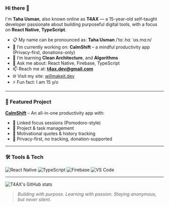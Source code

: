 ### Hi there 👋

<!--
**T4AX/T4AX** is a ✨ _special_ ✨ repository because its `README.md` (this file) appears on your GitHub profile.
-->

I'm **Taha Usman**, also known online as **T4AX** — a 15-year-old self-taught developer passionate about building purposeful digital tools, with a focus on **React Native**, **TypeScript**.

- 📋 My name can be pronounced as: **Taha Usman** /ˈtɑː.hɑː ˈʊs.mɑːn/
- 🔭 I’m currently working on: **CalmShift** – a mindful productivity app (Privacy-first, donations-only)
- 🌱 I’m learning **Clean Architecture**, and **Algorithms**
- 💬 Ask me about: React Native, Firebase, TypeScript
- 📫 Reach me at: **t4ax.dev@gmail.com**
- 🌐 Visit my site: [willmakeit.dev](https://willmakeit.dev/)
- ⚡ Fun fact: I am 15 y/o

---

### 🚀 Featured Project
**[CalmShift](https://github.com/T4AX/CalmShift)** – An all-in-one productivity app with:
- 🔹 Linked focus sessions (Pomodoro-style)
- 🔹 Project & task management
- 🔹 Motivational quotes & history tracking
- 🔹 Privacy-first, no tracking, donation-supported

---

### 🛠️ Tools & Tech
![React Native](https://img.shields.io/badge/-React%20Native-20232A?style=flat&logo=react)
![TypeScript](https://img.shields.io/badge/-TypeScript-3178C6?style=flat&logo=typescript)
![Firebase](https://img.shields.io/badge/-Firebase-FFCA28?style=flat&logo=firebase)
![VS Code](https://img.shields.io/badge/-VSCode-007ACC?style=flat&logo=visual-studio-code)

---

![T4AX's GitHub stats](https://github-readme-stats.vercel.app/api?username=T4AX&show_icons=true&theme=radical)

> *Building with purpose. Learning with passion. Staying anonymous, but never silent.*

